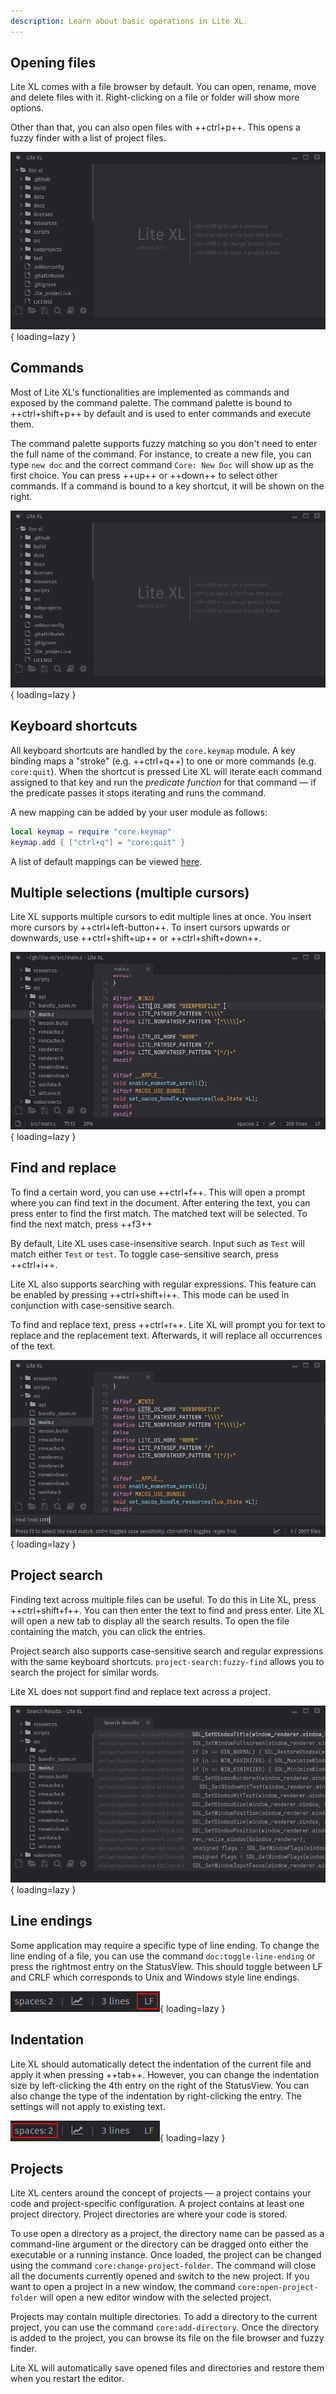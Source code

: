 ```yaml
---
description: Learn about basic operations in Lite XL.
---
```


## Opening files

Lite XL comes with a file browser by default.
You can open, rename, move and delete files with it.
Right-clicking on a file or folder will show more options.

Other than that, you can also open files with ++ctrl+p++.
This opens a fuzzy finder with a list of project files.

![Opening a file with the fuzzy finder][1]{ loading=lazy }

## Commands

Most of Lite XL's functionalities are implemented as commands and
exposed by the command palette.
The command palette is bound to ++ctrl+shift+p++ by default and is
used to enter commands and execute them.

The command palette supports fuzzy matching so you don't need to enter
the full name of the command. For instance, to create a new file, you can
type `new doc` and the correct command `Core: New Doc` will show up as
the first choice. You can press ++up++ or ++down++ to select other commands.
If a command is bound to a key shortcut, it will be shown on the right.

![Command palette in action][2]{ loading=lazy }

## Keyboard shortcuts

All keyboard shortcuts are handled by the `core.keymap` module.
A key binding maps a "stroke" (e.g. ++ctrl+q++) to one or more commands
(e.g. `core:quit`).
When the shortcut is pressed Lite XL will iterate each command
assigned to that key and run the *predicate function* for that command — if the
predicate passes it stops iterating and runs the command.

A new mapping can be added by your user module as follows:

```lua
local keymap = require "core.keymap"
keymap.add { ["ctrl+q"] = "core:quit" }
```

A list of default mappings can be viewed [here][1].

## Multiple selections (multiple cursors)

Lite XL supports multiple cursors to edit multiple lines at once.
You insert more cursors by ++ctrl+left-button++.
To insert cursors upwards or downwards, use ++ctrl+shift+up++
or ++ctrl+shift+down++.

![Placing and editing text with multiple cursors][3]{ loading=lazy }

## Find and replace

To find a certain word, you can use ++ctrl+f++.
This will open a prompt where you can find text in the document.
After entering the text, you can press enter to find the first
match.
The matched text will be selected.
To find the next match, press ++f3++

By default, Lite XL uses case-insensitive search.
Input such as `Test` will match either `Test` or `test`.
To toggle case-sensitive search, press ++ctrl+i++.

Lite XL also supports searching with regular expressions.
This feature can be enabled by pressing ++ctrl+shift+i++.
This mode can be used in conjunction with case-sensitive search.

To find and replace text, press ++ctrl+r++.
Lite XL will prompt you for text to replace and the replacement
text. Afterwards, it will replace all occurrences of the text.

![The find text prompt][4]{ loading=lazy }

## Project search

Finding text across multiple files can be useful.
To do this in Lite XL, press ++ctrl+shift+f++.
You can then enter the text to find and press enter.
Lite XL will open a new tab to display all the search results.
To open the file containing the match, you can click the entries.

Project search also supports case-sensitive search and
regular expressions with the same keyboard shortcuts.
`project-search:fuzzy-find` allows you to search the project
for similar words.

Lite XL does not support find and replace text across a project.

![Project search result tab][5]{ loading=lazy }

## Line endings

Some application may require a specific type of line ending.
To change the line ending of a file, you can use the command
`doc:toggle-line-ending` or press the rightmost entry on
the StatusView.
This should toggle between LF and CRLF which corresponds to
Unix and Windows style line endings.

![Button to change line endings][6]{ loading=lazy }

## Indentation

Lite XL should automatically detect the indentation
of the current file and apply it when pressing ++tab++.
However, you can change the indentation size by left-clicking
the 4th entry on the right of the StatusView.
You can also change the type of the indentation by right-clicking
the entry.
The settings will not apply to existing text.

![Changing the indentation of the file][7]{ loading=lazy }

## Projects

Lite XL centers around the concept of projects — a project contains your code
and project-specific configuration.
A project contains at least one project directory.
Project directories are where your code is stored.

To use open a directory as a project, the directory name can be passed
as a command-line argument or the directory can be dragged onto
either the executable or a running instance.
Once loaded, the project can be changed using the command
`core:change-project-folder`.
The command will close all the documents currently opened
and switch to the new project.
If you want to open a project in a new window,
the command `core:open-project-folder` will open a new editor window
with the selected project.

Projects may contain multiple directories.
To add a directory to the current project,
you can use the command `core:add-directory`.
Once the directory is added to the project, you can browse its file on the
file browser and fuzzy finder.

Lite XL will automatically save opened files and directories and restore them
when you restart the editor.



[1]: ../assets/user-guide/opening-files.gif
[2]: ../assets/user-guide/command-palette.gif
[3]: ../assets/user-guide/multi-cursor.gif
[4]: ../assets/user-guide/find.png
[5]: ../assets/user-guide/project-search.png
[6]: ../assets/user-guide/line-endings.png
[7]: ../assets/user-guide/indent.png